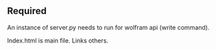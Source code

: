 ## Required
An instance of server.py needs to run for wolfram api (write command). 

Index.html is main file. Links others. 
